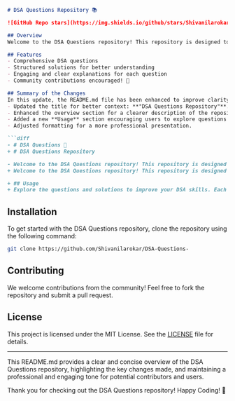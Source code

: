```markdown
# DSA Questions Repository 📚

![GitHub Repo stars](https://img.shields.io/github/stars/Shivanilarokar/DSA-Questions-) ![GitHub license](https://img.shields.io/github/license/Shivanilarokar/DSA-Questions-) ![Contributions welcome](https://img.shields.io/badge/contributions-welcome-brightgreen)

## Overview
Welcome to the DSA Questions repository! This repository is designed to help you improve your Data Structures and Algorithms (DSA) skills by providing comprehensive questions and structured solutions.

## Features
- Comprehensive DSA questions
- Structured solutions for better understanding
- Engaging and clear explanations for each question
- Community contributions encouraged! 🎉

## Summary of the Changes
In this update, the README.md file has been enhanced to improve clarity and engagement. Key changes include:
- Updated the title for better context: **"DSA Questions Repository"**.
- Enhanced the overview section for a clearer description of the repository's purpose.
- Added a new **Usage** section encouraging users to explore questions and solutions for skill improvement.
- Adjusted formatting for a more professional presentation.

```diff
- # DSA Questions 📖
+ # DSA Questions Repository

- Welcome to the DSA Questions repository! This repository is designed to help you improve your Data Structures and Algorithms (DSA) skills through a collection of questions and solutions.
+ Welcome to the DSA Questions repository! This repository is designed to help you improve your Data Structures and Algorithms (DSA) skills by providing comprehensive questions and structured solutions.

+ ## Usage
+ Explore the questions and solutions to improve your DSA skills. Each question is designed to provide a comprehensive learning experience.
```

## Installation
To get started with the DSA Questions repository, clone the repository using the following command:

```bash
git clone https://github.com/Shivanilarokar/DSA-Questions-
```

## Contributing
We welcome contributions from the community! Feel free to fork the repository and submit a pull request.

## License
This project is licensed under the MIT License. See the [LICENSE](LICENSE) file for details.

---

This README.md provides a clear and concise overview of the DSA Questions repository, highlighting the key changes made, and maintaining a professional and engaging tone for potential contributors and users.

Thank you for checking out the DSA Questions repository! Happy Coding! 🎉
```